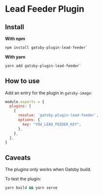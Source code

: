 # Lead Feeder Plugin

## Install

**With npm**

```bash
npm install gatsby-plugin-lead-feeder`
```

**With yarn**

```bash
yarn add gatsby-plugin-lead-feeder`
```

## How to use

Add an entry for the plugin in `gatsby-image`:

```javascript
module.exports = {
  plugins: [
    {
      resolve: `gatsby-plugin-lead-feeder`,
      options: {
        key: "YOU_LEAD_FEEDER_KEY",
      },
    },
  ],
}
```

## Caveats

The plugins only works when Gatsby build.

To test the plugin:

```bash
yarn build && yarn serve
```
